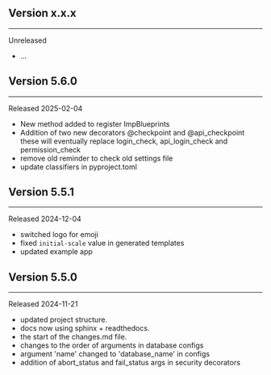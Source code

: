 ## Version x.x.x

---

Unreleased

- ...

## Version 5.6.0

---

Released 2025-02-04

- New method added to register ImpBlueprints
- Addition of two new decorators @checkpoint and @api_checkpoint these will eventually
  replace login_check, api_login_check and permission_check
- remove old reminder to check old settings file
- update classifiers in pyproject.toml

## Version 5.5.1

---

Released 2024-12-04

- switched logo for emoji
- fixed `initial-scale` value in generated templates
- updated example app

## Version 5.5.0

---

Released 2024-11-21

- updated project structure.
- docs now using sphinx + readthedocs.
- the start of the changes.md file.
- changes to the order of arguments in database configs
- argument 'name' changed to 'database_name' in configs
- addition of abort_status and fail_status args in security decorators
